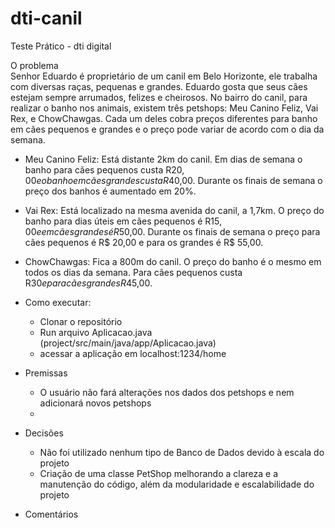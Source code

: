 # dti-canil
Teste Prático - dti digital      
  
O problema  
Senhor Eduardo é proprietário de um canil em Belo Horizonte, ele trabalha com
diversas raças, pequenas e grandes. Eduardo gosta que seus cães estejam sempre
arrumados, felizes e cheirosos.
No bairro do canil, para realizar o banho nos animais, existem três petshops: Meu
Canino Feliz, Vai Rex, e ChowChawgas. Cada um deles cobra preços diferentes para
banho em cães pequenos e grandes e o preço pode variar de acordo com o dia da
semana.    
  - Meu Canino Feliz: Está distante 2km do canil. Em dias de semana o banho para
cães pequenos custa R$20,00 e o banho em cães grandes custa R$40,00.
Durante os finais de semana o preço dos banhos é aumentado em 20%.  
  - Vai Rex: Está localizado na mesma avenida do canil, a 1,7km. O preço do banho
para dias úteis em cães pequenos é R$15,00 e em cães grandes é R$50,00.
Durante os finais de semana o preço para cães pequenos é R$ 20,00 e para os
grandes é R$ 55,00.    
  - ChowChawgas: Fica a 800m do canil. O preço do banho é o mesmo em todos os
dias da semana. Para cães pequenos custa R$30 e para cães grandes R$45,00.  
    
- Como executar:  
  - Clonar o repositório  
  - Run arquivo Aplicacao.java (project/src/main/java/app/Aplicacao.java)
  - acessar a aplicação em localhost:1234/home  

- Premissas
  - O usuário não fará alterações nos dados dos petshops e nem adicionará novos petshops
  -   

- Decisões
  - Não foi utilizado nenhum tipo de Banco de Dados devido à escala do projeto
  - Criação de uma classe PetShop melhorando a clareza e a manutenção do código, além da modularidade e escalabilidade do projeto

- Comentários
  
  


